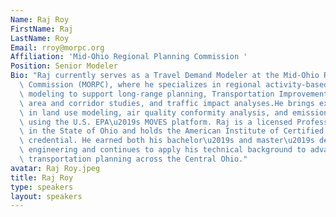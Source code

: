 ```yaml
---
Name: Raj Roy
FirstName: Raj
LastName: Roy
Email: rroy@morpc.org
Affiliation: 'Mid-Ohio Regional Planning Commission '
Position: Senior Modeler
Bio: "Raj currently serves as a Travel Demand Modeler at the Mid-Ohio Regional Planning\
  \ Commission (MORPC), where he specializes in regional activity-based travel demand\
  \ modeling to support long-range planning, Transportation Improvement Programs (TIP),\
  \ area and corridor studies, and traffic impact analyses.He brings extensive expertise\
  \ in land use modeling, air quality conformity analysis, and emissions modeling\
  \ using the U.S. EPA\u2019s MOVES platform. Raj is a licensed Professional Engineer\
  \ in the State of Ohio and holds the American Institute of Certified Planners (AICP)\
  \ credential. He earned both his bachelor\u2019s and master\u2019s degrees in civil\
  \ engineering and continues to apply his technical background to advance data-driven\
  \ transportation planning across the Central Ohio."
avatar: Raj Roy.jpeg
title: Raj Roy
type: speakers
layout: speakers
---
```

